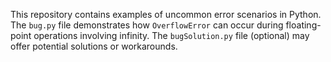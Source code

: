 This repository contains examples of uncommon error scenarios in Python.  The `bug.py` file demonstrates how `OverflowError` can occur during floating-point operations involving infinity.  The `bugSolution.py` file (optional) may offer potential solutions or workarounds.